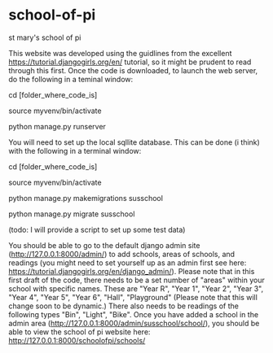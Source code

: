 # school-of-pi
st mary's school of pi 

This website was developed using the guidlines from the excellent https://tutorial.djangogirls.org/en/ tutorial, 
so it might be prudent to read through this first.
Once the code is downloaded, to launch the web server, do the following in a teminal window:

cd [folder_where_code_is]

source myvenv/bin/activate

python manage.py runserver

You will need to set up the local sqllite database. This can be done (i think) with the following in a terminal window:

cd [folder_where_code_is]

source myvenv/bin/activate

python manage.py makemigrations susschool

python manage.py migrate susschool

(todo: I will provide a script to set up some test data)

You should be able to go to the default django admin site (http://127.0.0.1:8000/admin/) to add schools, areas of schools, and readings 
(you might need to set yourself up as an admin first see here: https://tutorial.djangogirls.org/en/django_admin/). 
Please note that in this first draft of the code, there needs to be a set number of "areas" within your school with specific names. 
These are "Year R", "Year 1", "Year 2", "Year 3", "Year 4", "Year 5", "Year 6", "Hall", "Playground" 
(Please note that this will change soon to be dynamic.)
There also needs to be readings of the following types "Bin", "Light", "Bike". 
Once you have added a school in the admin area (http://127.0.0.1:8000/admin/susschool/school/), you should be able to view the school of pi website here:
http://127.0.0.1:8000/schoolofpi/schools/
